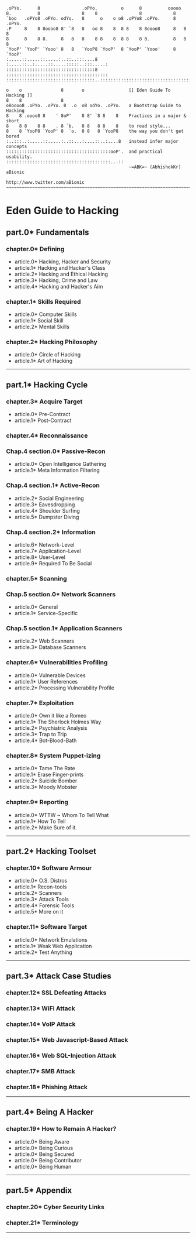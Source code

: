 ```Shell

.oPYo.      8                .oPYo.         o      8          ooooo        
8.          8                8    8                8            8          
`boo   .oPYo8 .oPYo. odYo.   8      o    o o8 .oPYo8 .oPYo.     8   .oPYo. 
.P     8    8 8oooo8 8' `8   8   oo 8    8  8 8    8 8oooo8     8   8    8 
8      8    8 8.     8   8   8    8 8    8  8 8    8 8.         8   8    8 
`YooP' `YooP' `Yooo' 8   8   `YooP8 `YooP'  8 `YooP' `Yooo'     8   `YooP' 
:.....::.....::.....:..::..:::....8 :.....::..:.....::.....:::::..:::.....:
::::::::::::::::::::::::::::::::::8 :::::::::::::::::::::::::::::::::::::::
::::::::::::::::::::::::::::::::::..:::::::::::::::::::::::::::::::::::::::

o    o               8       o                 [[ Eden Guide To Hacking ]]
8    8               8                         
o8oooo8 .oPYo. .oPYo. 8  .o  o8 odYo. .oPYo.   a Bootstrap Guide to Hacking
8    8 .oooo8 8    ' 8oP'    8 8' `8 8    8    Practices in a major & short
8    8 8    8 8    . 8 `b.   8 8   8 8    8    to read style...
8    8 `YooP8 `YooP' 8  `o.  8 8   8 `YooP8    the way you don't get bored
:..:::..:.....::.....:..::...:....::..:....8   instead infer major concepts
::::::::::::::::::::::::::::::::::::::::ooP'.  and practical usability.
::::::::::::::::::::::::::::::::::::::::...::
                                               ~=ABK=~ (AbhishekKr) aBionic
                                             http://www.twitter.com/aBionic
~~~~~~~~~~~~~~~~~~~~~~~~~~~~~~~~~~~~~~~~~~~~~~~~~~~~~~~~~~~~~~~~~~~~~~~~~~
```

# Eden Guide to Hacking

## part.0* Fundamentals

### chapter.0* Defining

* article.0* Hacking, Hacker and Security
* article.1* Hacking and Hacker's Class
* article.2* Hacking and Ethical Hacking
* article.3* Hacking, Crime and Law
* article.4* Hacking and Hacker's Aim


### chapter.1* Skills Required

* article.0* Computer Skills
* article.1* Social Skill
* article.2* Mental Skills


### chapter.2* Hacking Philosophy

* article.0* Circle of Hacking
* article.1* Art of Hacking

***


## part.1* Hacking Cycle

### chapter.3* Acquire Target

* article.0* Pre-Contract
* article.1* Post-Contract


### chapter.4* Reconnaissance

### Chap.4 section.0* Passive-Recon

* article.0* Open Intelligence Gathering
* article.1* Meta Information Filtering

### Chap.4 section.1* Active-Recon

* article.2* Social Engineering
* article.3* Eavesdropping 
* article.4* Shoulder Surfing
* article.5* Dumpster Diving

### Chap.4 section.2* Information

* article.6* Network-Level
* article.7* Application-Level
* article.8* User-Level
* article.9* Required To Be Social


### chapter.5* Scanning

### Chap.5 section.0* Network Scanners

* article.0* General
* article.1* Service-Specific

### Chap.5 section.1* Application Scanners

* article.2* Web Scanners
* article.3* Database Scanners


### chapter.6* Vulnerabilities Profiling

* article.0* Vulnerable Devices
* article.1* User References
* article.2* Processing Vulnerability Profile


### chapter.7* Exploitation

* article.0* Own it like a Romeo
* article.1* The Sherlock Holmes Way
* article.2* Psychiatric Analysis
* article.3* Trap to Trip
* article.4* Bot-Blood-Bath


### chapter.8* System Puppet-izing

* article.0* Tame The Rate
* article.1* Erase Finger-prints
* article.2* Suicide Bomber
* article.3* Moody Mobster


### chapter.9* Reporting

* article.0* WTTW ~ Whom To Tell What
* article.1* How To Tell
* article.2* Make Sure of it.

***


## part.2* Hacking Toolset

### chapter.10* Software Armour

* article.0* O.S. Distros
* article.1* Recon-tools
* article.2* Scanners
* article.3* Attack Tools
* article.4* Forensic Tools
* article.5* More on it


### chapter.11* Software Target

* article.0* Network Emulations
* article.1* Weak Web Application
* article.2* Test Anything

***


## part.3* Attack Case Studies

### chapter.12* SSL Defeating Attacks


### chapter.13* WiFi Attack


### chapter.14* VoIP Attack


### chapter.15* Web Javascript-Based Attack


### chapter.16* Web SQL-Injection Attack


### chapter.17* SMB Attack


### chapter.18* Phishing Attack

***


## part.4* Being A Hacker

### chapter.19* How to Remain A Hacker?

* article.0* Being Aware
* article.0* Being Curious
* article.0* Being Secured
* article.0* Being Contributor
* article.0* Being Human

***


## part.5* Appendix

### chapter.20* Cyber Security Links
### chapter.21* Terminology

***
